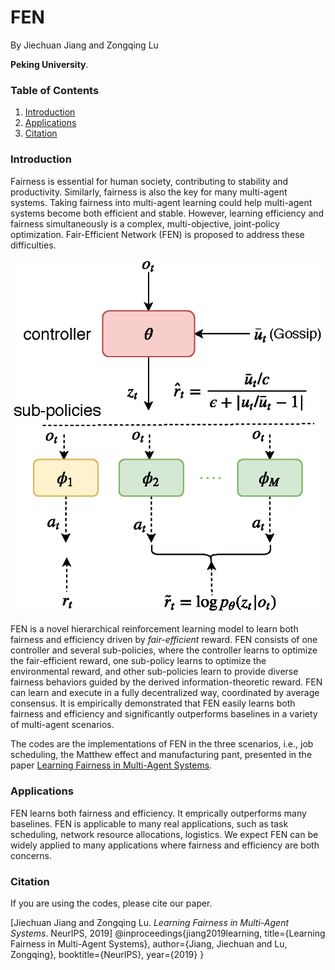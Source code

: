# FEN 

By Jiechuan Jiang and Zongqing Lu

**Peking University**.

### Table of Contents
1. [Introduction](#introduction)
2. [Applications](#applications)
3. [Citation](#citation)

### Introduction

Fairness is essential for human society, contributing to stability and productivity. Similarly, fairness is also the key for many multi-agent systems. Taking fairness into multi-agent learning could help multi-agent systems become both efficient and stable. However, learning efficiency and fairness simultaneously is a complex, multi-objective, joint-policy optimization. Fair-Efficient Network (FEN) is proposed to address these difficulties. 

<img src="FEN.png" alt="FEN" width="500">

FEN is a novel hierarchical reinforcement learning model to learn both fairness and efficiency driven by *fair-efficient* reward. FEN consists of one controller and several sub-policies,  where the controller learns to optimize the fair-efficient reward, one sub-policy learns to optimize the environmental reward, and other sub-policies learn to provide diverse fairness behaviors guided by the derived information-theoretic reward. FEN can learn and execute in a fully decentralized way, coordinated by average consensus. It is empirically demonstrated that FEN easily learns both fairness and efficiency and significantly outperforms baselines in a variety of multi-agent scenarios.

The codes are the implementations of FEN in the three scenarios, i.e., job scheduling, the Matthew effect and manufacturing pant, presented in the paper [Learning Fairness in Multi-Agent Systems](https://z0ngqing.github.io/publication/nips19/).

### Applications

FEN learns both fairness and efficiency. It emprically outperforms many baselines. FEN is applicable to many real applications, such as task scheduling, network resource allocations, logistics. We expect FEN can be widely applied to many applications where fairness and efficiency are both concerns.  


### Citation

If you are using the codes, please cite our paper.

[Jiechuan Jiang and Zongqing Lu. *Learning Fairness in Multi-Agent Systems*. NeurIPS, 2019]
	@inproceedings{jiang2019learning,
        	title={Learning Fairness in Multi-Agent Systems},
        	author={Jiang, Jiechuan and Lu, Zongqing},
        	booktitle={NeurIPS},
	        year={2019}
	}
